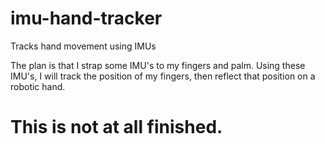 # imu-hand-tracker
Tracks hand movement using IMUs

The plan is that I strap some IMU's to my fingers and palm. Using these IMU's, I will track the position of my fingers, then reflect that position on a robotic hand.

# This is not at all finished.
